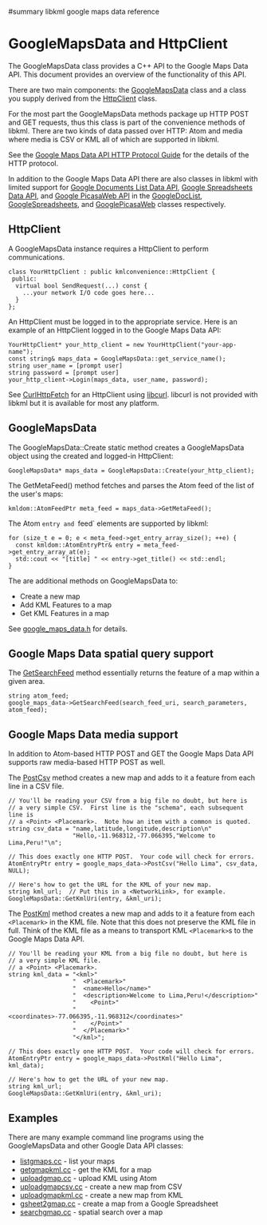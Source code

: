 ﻿#summary libkml google maps data reference

# GoogleMapsData and HttpClient #

The GoogleMapsData class provides a C++ API to the Google Maps Data API.
This document provides an overview of the functionality of this API.

There are two main components: the
[GoogleMapsData](http://code.google.com/p/libkml/source/browse/trunk/src/kml/convenience/google_maps_data.h)
class and a class you supply derived from the
[HttpClient](http://code.google.com/p/libkml/source/browse/trunk/src/kml/convenience/http_client.h) class.

For the most part the GoogleMapsData methods package up HTTP POST
and GET requests, thus this class is part of the convenience methods
of libkml.  There are two kinds of data passed over HTTP: Atom
and media where media is CSV or KML all of which are supported in libkml.

See the
[Google Maps Data API HTTP Protocol Guide](http://code.google.com/apis/maps/documentation/mapsdata/developers_guide_protocol.html) for the details of the HTTP protocol.

In addition to the Google Maps Data API there are also classes in libkml with
limited support for
[Google Documents List Data API](http://code.google.com/apis/documents/overview.html),
[Google Spreadsheets Data API](http://code.google.com/apis/spreadsheets/data/3.0/developers_guide.html), and
[Google PicasaWeb API](http://code.google.com/apis/picasaweb/overview.html)
in the
[GoogleDocList](http://code.google.com/p/libkml/source/browse/trunk/src/kml/convenience/google_doc_list.h),
[GoogleSpreadsheets](http://code.google.com/p/libkml/source/browse/trunk/src/kml/convenience/google_spreadsheets.h), and
[GooglePicasaWeb](http://code.google.com/p/libkml/source/browse/trunk/src/kml/convenience/google_picasa_web.h) classes respectively.

## HttpClient ##

A GoogleMapsData instance requires a HttpClient to perform communications.

```
class YourHttpClient : public kmlconvenience::HttpClient {
 public:
  virtual bool SendRequest(...) const {
    ...your network I/O code goes here...
  }
};
```

An HttpClient must be logged in to the appropriate service.
Here is an example of an HttpClient logged in to the Google Maps Data API:

```
YourHttpClient* your_http_client = new YourHttpClient("your-app-name");
const string& maps_data = GoogleMapsData::get_service_name();
string user_name = [prompt user]
string password = [prompt user]
your_http_client->Login(maps_data, user_name, password);
```

See
[CurlHttpFetch](http://code.google.com/p/libkml/source/browse/trunk/examples/hellonet/curlfetch.h)
for an HttpClient using [libcurl](http://curl.haxx.se/libcurl/).
libcurl is not provided with libkml but it is
available for most any platform.

## GoogleMapsData ##

The GoogleMapsData::Create static method creates a GoogleMapsData object
using the created and logged-in HttpClient:

```
GoogleMapsData* maps_data = GoogleMapsData::Create(your_http_client);
```

The GetMetaFeed() method fetches and parses the Atom feed of the list of
the user's maps:

```
kmldom::AtomFeedPtr meta_feed = maps_data->GetMetaFeed();
```

The Atom `entry and `feed` elements are supported by libkml:

```
for (size_t e = 0; e < meta_feed->get_entry_array_size(); ++e) {
  const kmldom::AtomEntryPtr& entry = meta_feed->get_entry_array_at(e);
  std::cout << "[title] " << entry->get_title() << std::endl;
}
```

The are additional methods on GoogleMapsData to:
  * Create a new map
  * Add KML Features to a map
  * Get KML Features in a map

See [google\_maps\_data.h](http://code.google.com/p/libkml/source/browse/trunk/src/kml/convenience/google_maps_data.h) for details.

## Google Maps Data spatial query support ##

The
[GetSearchFeed](http://code.google.com/p/libkml/source/browse/trunk/src/kml/convenience/google_maps_data.h)
method essentially returns the feature of a map within a given area.

```
string atom_feed;
google_maps_data->GetSearchFeed(search_feed_uri, search_parameters, atom_feed);
```

## Google Maps Data media support ##

In addition to Atom-based HTTP POST and GET the Google Maps Data API
supports raw media-based HTTP POST as well.

The [PostCsv](http://code.google.com/p/libkml/source/browse/trunk/src/kml/convenience/google_maps_data.h) method creates a new map and adds to it a feature
from each line in a CSV file.

```
// You'll be reading your CSV from a big file no doubt, but here is
// a very simple CSV.  First line is the "schema", each subsequent line is
// a <Point> <Placemark>.  Note how an item with a common is quoted.
string csv_data = "name,latitude,longitude,description\n"
                  "Hello,-11.968312,-77.066395,"Welcome to Lima,Peru!"\n";

// This does exactly one HTTP POST.  Your code will check for errors.
AtomEntryPtr entry = google_maps_data->PostCsv("Hello Lima", csv_data, NULL);

// Here's how to get the URL for the KML of your new map.
string kml_url;  // Put this in a <NetworkLink>, for example.
GoogleMapsData::GetKmlUri(entry, &kml_uri);
```

The [PostKml](http://code.google.com/p/libkml/source/browse/trunk/src/kml/convenience/google_maps_data.h) method creates a new map and adds to it a feature
from each `<Placemark>` in the KML file.  Note that this does not preserve
the KML file in full.  Think of the KML file as a means to transport
KML `<Placemark>`s to the Google Maps Data API.

```
// You'll be reading your KML from a big file no doubt, but here is
// a very simple KML file.
// a <Point> <Placemark>.
string kml_data = "<kml>"
                  "  <Placemark>"
                  "  <name>Hello</name>"
                  "  <description>Welcome to Lima,Peru!</description>"
                  "    <Point>"
                  "      <coordinates>-77.066395,-11.968312</coordinates>"
                  "    </Point>"
                  "  </Placemark>"
                  "</kml>";

// This does exactly one HTTP POST.  Your code will check for errors.
AtomEntryPtr entry = google_maps_data->PostKml("Hello Lima", kml_data);

// Here's how to get the URL of your new map.
string kml_url;
GoogleMapsData::GetKmlUri(entry, &kml_uri);
```

## Examples ##

There are many example command line programs using the GoogleMapsData and
other Google Data API classes:

  * [listgmaps.cc](http://code.google.com/p/libkml/source/browse/trunk/examples/hellonet/listgmaps.cc) - list your maps
  * [getgmapkml.cc](http://code.google.com/p/libkml/source/browse/trunk/examples/hellonet/getgmapkml.cc) - get the KML for a map
  * [uploadgmap.cc](http://code.google.com/p/libkml/source/browse/trunk/examples/hellonet/uploadgmap.cc) - upload KML using Atom
  * [uploadgmapcsv.cc](http://code.google.com/p/libkml/source/browse/trunk/examples/hellonet/uploadgmapcsv.cc) - create a new map from CSV
  * [uploadgmapkml.cc](http://code.google.com/p/libkml/source/browse/trunk/examples/hellonet/uploadgmapkml.cc) - create a new map from KML
  * [gsheet2gmap.cc](http://code.google.com/p/libkml/source/browse/trunk/examples/hellonet/gsheet2gmap.cc) - create a map from a Google Spreadsheet
  * [searchgmap.cc](http://code.google.com/p/libkml/source/browse/trunk/examples/hellonet/searchgmap.cc) - spatial search over a map